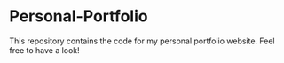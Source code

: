 # Personal-Portfolio
This repository contains the code for my personal portfolio website. Feel free to have a look!
